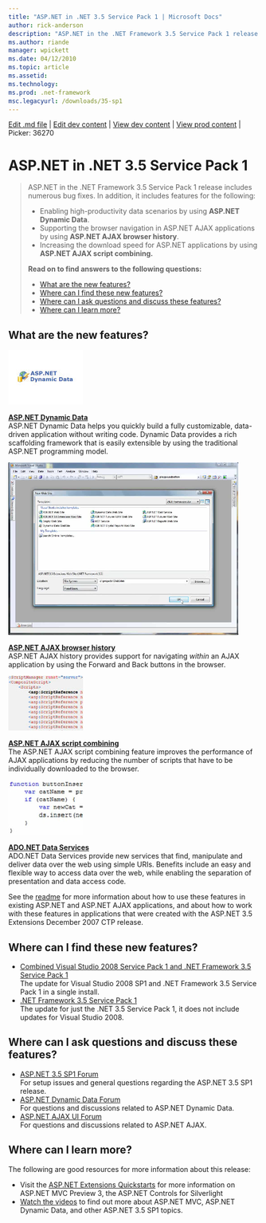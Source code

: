 ```yaml
---
title: "ASP.NET in .NET 3.5 Service Pack 1 | Microsoft Docs"
author: rick-anderson
description: "ASP.NET in the .NET Framework 3.5 Service Pack 1 release includes numerous bug fixes. In addition, it includes features for the following: Enabling high-prod..."
ms.author: riande
manager: wpickett
ms.date: 04/12/2010
ms.topic: article
ms.assetid: 
ms.technology: 
ms.prod: .net-framework
msc.legacyurl: /downloads/35-sp1
---
```

[Edit .md file](C:\Projects\msc\dev\Msc.Www\Web.ASP\App_Data\github\downloads\35-sp1\overview.md) | [Edit dev content](http://www.aspdev.net/umbraco#/content/content/edit/36270) | [View dev content](http://docs.aspdev.net/tutorials/downloads/35-sp1/overview.html) | [View prod content](http://www.asp.net/downloads/35-sp1/overview) | Picker: 36270

ASP.NET in .NET 3.5 Service Pack 1
====================
> ASP.NET in the .NET Framework 3.5 Service Pack 1 release includes numerous bug fixes. In addition, it includes features for the following:
> 
> - Enabling high-productivity data scenarios by using **ASP.NET Dynamic Data**.
> - Supporting the browser navigation in ASP.NET AJAX applications by using **ASP.NET AJAX browser history**.
> - Increasing the download speed for ASP.NET applications by using **ASP.NET AJAX script combining.**
> 
> **Read on to find answers to the following questions:** 
> 
> - [What are the new features?](#features)
> - [Where can I find these new features?](#find)
> - [Where can I ask questions and discuss these features?](#questions)
> - [Where can I learn more?](#learnmore)


<a id="features"></a>

## What are the new features?

[![](overview/_static/image1.jpg)](../../web-forms/videos/aspnet-dynamic-data/getting-started-with-dynamic-data.md "Watch the Video")

[**ASP.NET Dynamic Data**](../../web-forms/videos/aspnet-dynamic-data/getting-started-with-dynamic-data.md "Watch the Video")  
ASP.NET Dynamic Data helps you quickly build a fully customizable, data-driven application without writing code. Dynamic Data provides a rich scaffolding framework that is easily extensible by using the traditional ASP.NET programming model.


[![](overview/_static/image1.png)](../../web-forms/videos/aspnet-35/aspnet-ajax/introduction-to-aspnet-ajax-history.md "Watch the Video")

[**ASP.NET AJAX browser history**](../../web-forms/videos/aspnet-35/aspnet-ajax/introduction-to-aspnet-ajax-history.md "Watch the Video")  
ASP.NET AJAX history provides support for navigating *within* an AJAX application by using the Forward and Back buttons in the browser.


[![](overview/_static/image2.jpg)](../../web-forms/videos/aspnet-35/aspnet-ajax/using-script-combining-to-improve-ajax-performance.md "Watch the Video")

[**ASP.NET AJAX script combining**](../../web-forms/videos/aspnet-35/aspnet-ajax/using-script-combining-to-improve-ajax-performance.md "Watch the Video")  
The ASP.NET AJAX script combining feature improves the performance of AJAX applications by reducing the number of scripts that have to be individually downloaded to the browser.


[![](overview/_static/image3.jpg)](../../web-forms/videos/aspnet-35/aspnet-ajax/adonet-data-services-with-aspnet-ajax-support.md "Watch the Video")

[**ADO.NET Data Services**](../../web-forms/videos/aspnet-35/aspnet-ajax/adonet-data-services-with-aspnet-ajax-support.md "Watch the Video")  
ADO.NET Data Services provide new services that find, manipulate and deliver data over the web using simple URIs. Benefits include an easy and flexible way to access data over the web, while enabling the separation of presentation and data access code.


See the [readme](readme.md) for more information about how to use these features in existing ASP.NET and ASP.NET AJAX applications, and about how to work with these features in applications that were created with the ASP.NET 3.5 Extensions December 2007 CTP release.

<a id="find"></a>

## Where can I find these new features?

- [Combined Visual Studio 2008 Service Pack 1 and .NET Framework 3.5 Service Pack 1](https://www.microsoft.com/downloads/details.aspx?FamilyId=FBEE1648-7106-44A7-9649-6D9F6D58056E&amp;displaylang=en)  
 The update for Visual Studio 2008 SP1 and .NET Framework 3.5 Service Pack 1 in a single install.
- [.NET Framework 3.5 Service Pack 1](https://www.microsoft.com/downloads/details.aspx?FamilyId=AB99342F-5D1A-413D-8319-81DA479AB0D7&amp;displaylang=en)  
 The update for just the .NET 3.5 Service Pack 1, it does not include updates for Visual Studio 2008.

<a id="questions"></a>

## Where can I ask questions and discuss these features?

- [ASP.NET 3.5 SP1 Forum](https://forums.asp.net/1147.aspx)  
 For setup issues and general questions regarding the ASP.NET 3.5 SP1 release.
- [ASP.NET Dynamic Data Forum](https://forums.asp.net/1145.aspx)  
 For questions and discussions related to ASP.NET Dynamic Data.
- [ASP.NET AJAX UI Forum](https://forums.asp.net/1022.aspx)  
 For questions and discussions related to ASP.NET AJAX.  
<a id="learnmore"></a>

## Where can I learn more?

The following are good resources for more information about this release:

- Visit the [ASP.NET Extensions Quickstarts](https://quickstarts.asp.net/3-5-extensions/) for more information on ASP.NET MVC Preview 3, the ASP.NET Controls for Silverlight
- [Watch the videos](#) to find out more about ASP.NET MVC, ASP.NET Dynamic Data, and other ASP.NET 3.5 SP1 topics.